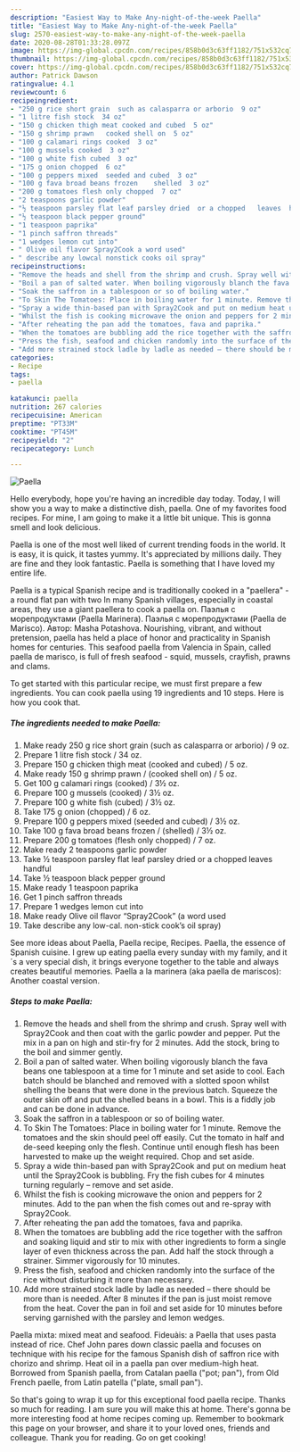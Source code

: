 ```yaml
---
description: "Easiest Way to Make Any-night-of-the-week Paella"
title: "Easiest Way to Make Any-night-of-the-week Paella"
slug: 2570-easiest-way-to-make-any-night-of-the-week-paella
date: 2020-08-28T01:33:28.097Z
image: https://img-global.cpcdn.com/recipes/858b0d3c63ff1182/751x532cq70/paella-recipe-main-photo.jpg
thumbnail: https://img-global.cpcdn.com/recipes/858b0d3c63ff1182/751x532cq70/paella-recipe-main-photo.jpg
cover: https://img-global.cpcdn.com/recipes/858b0d3c63ff1182/751x532cq70/paella-recipe-main-photo.jpg
author: Patrick Dawson
ratingvalue: 4.1
reviewcount: 6
recipeingredient:
- "250 g rice short grain  such as calasparra or arborio  9 oz"
- "1 litre fish stock  34 oz"
- "150 g chicken thigh meat cooked and cubed  5 oz"
- "150 g shrimp prawn   cooked shell on  5 oz"
- "100 g calamari rings cooked  3 oz"
- "100 g mussels cooked  3 oz"
- "100 g white fish cubed  3 oz"
- "175 g onion chopped  6 oz"
- "100 g peppers mixed  seeded and cubed  3 oz"
- "100 g fava broad beans frozen    shelled  3 oz"
- "200 g tomatoes flesh only chopped  7 oz"
- "2 teaspoons garlic powder"
- "½ teaspoon parsley flat leaf parsley dried  or a chopped   leaves  handful"
- "½ teaspoon black pepper ground"
- "1 teaspoon paprika"
- "1 pinch saffron threads"
- "1 wedges lemon cut into"
- " Olive oil flavor Spray2Cook a word used"
- " describe any lowcal nonstick cooks oil spray"
recipeinstructions:
- "Remove the heads and shell from the shrimp and crush. Spray well with Spray2Cook and then coat with the garlic powder and pepper. Put the mix in a pan on high and stir-fry for 2 minutes. Add the stock, bring to the boil and simmer gently."
- "Boil a pan of salted water. When boiling vigorously blanch the fava beans one tablespoon at a time for 1 minute and set aside to cool. Each batch should be blanched and removed with a slotted spoon whilst shelling the beans that were done in the previous batch. Squeeze the outer skin off and put the shelled beans in a bowl. This is a fiddly job and can be done in advance."
- "Soak the saffron in a tablespoon or so of boiling water."
- "To Skin The Tomatoes: Place in boiling water for 1 minute. Remove the tomatoes and the skin should peel off easily. Cut the tomato in half and de-seed keeping only the flesh. Continue until enough flesh has been harvested to make up the weight required. Chop and set aside."
- "Spray a wide thin-based pan with Spray2Cook and put on medium heat until the Spray2Cook is bubbling. Fry the fish cubes for 4 minutes turning regularly – remove and set aside."
- "Whilst the fish is cooking microwave the onion and peppers for 2 minutes. Add to the pan when the fish comes out and re-spray with Spray2Cook."
- "After reheating the pan add the tomatoes, fava and paprika."
- "When the tomatoes are bubbling add the rice together with the saffron and soaking liquid and stir to mix with other ingredients to form a single layer of even thickness across the pan. Add half the stock through a strainer. Simmer vigorously for 10 minutes."
- "Press the fish, seafood and chicken randomly into the surface of the rice without disturbing it more than necessary."
- "Add more strained stock ladle by ladle as needed – there should be more than is needed. After 8 minutes if the pan is just moist remove from the heat. Cover the pan in foil and set aside for 10 minutes before serving garnished with the parsley and lemon wedges."
categories:
- Recipe
tags:
- paella

katakunci: paella 
nutrition: 267 calories
recipecuisine: American
preptime: "PT33M"
cooktime: "PT45M"
recipeyield: "2"
recipecategory: Lunch

---
```



![Paella](https://img-global.cpcdn.com/recipes/858b0d3c63ff1182/751x532cq70/paella-recipe-main-photo.jpg)

Hello everybody, hope you're having an incredible day today. Today, I will show you a way to make a distinctive dish, paella. One of my favorites food recipes. For mine, I am going to make it a little bit unique. This is gonna smell and look delicious.

Paella is one of the most well liked of current trending foods in the world. It is easy, it is quick, it tastes yummy. It's appreciated by millions daily. They are fine and they look fantastic. Paella is something that I have loved my entire life.

Paella is a typical Spanish recipe and is traditionally cooked in a &#34;paellera&#34; - a round flat pan with two In many Spanish villages, especially in coastal areas, they use a giant paellera to cook a paella on. Паэлья с морепродуктами (Paella Marinera). Паэлья с морепродуктами (Paella de Marisco). Автор: Masha Potashova. Nourishing, vibrant, and without pretension, paella has held a place of honor and practicality in Spanish homes for centuries. This seafood paella from Valencia in Spain, called paella de marisco, is full of fresh seafood - squid, mussels, crayfish, prawns and clams.


To get started with this particular recipe, we must first prepare a few ingredients. You can cook paella using 19 ingredients and 10 steps. Here is how you cook that.

<!--inarticleads1-->

##### The ingredients needed to make Paella:

1. Make ready 250 g rice short grain  (such as calasparra or arborio) / 9 oz.
1. Prepare 1 litre fish stock / 34 oz.
1. Prepare 150 g chicken thigh meat (cooked and cubed) / 5 oz.
1. Make ready 150 g shrimp prawn /  (cooked shell on) / 5 oz.
1. Get 100 g calamari rings (cooked) / 3½ oz.
1. Prepare 100 g mussels (cooked) / 3½ oz.
1. Prepare 100 g white fish (cubed) / 3½ oz.
1. Take 175 g onion (chopped) / 6 oz.
1. Prepare 100 g peppers mixed  (seeded and cubed) / 3½ oz.
1. Take 100 g fava broad beans frozen  /  (shelled) / 3½ oz.
1. Prepare 200 g tomatoes (flesh only chopped) / 7 oz.
1. Make ready 2 teaspoons garlic powder
1. Take ½ teaspoon parsley flat leaf parsley dried  or a chopped   leaves  handful
1. Take ½ teaspoon black pepper ground
1. Make ready 1 teaspoon paprika
1. Get 1 pinch saffron threads
1. Prepare 1 wedges lemon cut into
1. Make ready  Olive oil flavor “Spray2Cook” (a word used
1. Take  describe any low-cal. non-stick cook’s oil spray)


See more ideas about Paella, Paella recipe, Recipes. Paella, the essence of Spanish cuisine. I grew up eating paella every sunday with my family, and it´s a very special dish, it brings everyone together to the table and always creates beautiful memories. Paella a la marinera (aka paella de mariscos): Another coastal version. 

<!--inarticleads2-->

##### Steps to make Paella:

1. Remove the heads and shell from the shrimp and crush. Spray well with Spray2Cook and then coat with the garlic powder and pepper. Put the mix in a pan on high and stir-fry for 2 minutes. Add the stock, bring to the boil and simmer gently.
1. Boil a pan of salted water. When boiling vigorously blanch the fava beans one tablespoon at a time for 1 minute and set aside to cool. Each batch should be blanched and removed with a slotted spoon whilst shelling the beans that were done in the previous batch. Squeeze the outer skin off and put the shelled beans in a bowl. This is a fiddly job and can be done in advance.
1. Soak the saffron in a tablespoon or so of boiling water.
1. To Skin The Tomatoes: Place in boiling water for 1 minute. Remove the tomatoes and the skin should peel off easily. Cut the tomato in half and de-seed keeping only the flesh. Continue until enough flesh has been harvested to make up the weight required. Chop and set aside.
1. Spray a wide thin-based pan with Spray2Cook and put on medium heat until the Spray2Cook is bubbling. Fry the fish cubes for 4 minutes turning regularly – remove and set aside.
1. Whilst the fish is cooking microwave the onion and peppers for 2 minutes. Add to the pan when the fish comes out and re-spray with Spray2Cook.
1. After reheating the pan add the tomatoes, fava and paprika.
1. When the tomatoes are bubbling add the rice together with the saffron and soaking liquid and stir to mix with other ingredients to form a single layer of even thickness across the pan. Add half the stock through a strainer. Simmer vigorously for 10 minutes.
1. Press the fish, seafood and chicken randomly into the surface of the rice without disturbing it more than necessary.
1. Add more strained stock ladle by ladle as needed – there should be more than is needed. After 8 minutes if the pan is just moist remove from the heat. Cover the pan in foil and set aside for 10 minutes before serving garnished with the parsley and lemon wedges.


Paella mixta: mixed meat and seafood. Fideuàis: a Paella that uses pasta instead of rice. Chef John pares down classic paella and focuses on technique with his recipe for the famous Spanish dish of saffron rice with chorizo and shrimp. Heat oil in a paella pan over medium-high heat. Borrowed from Spanish paella, from Catalan paella (&#34;pot; pan&#34;), from Old French paelle, from Latin patella (&#34;plate, small pan&#34;). 

So that's going to wrap it up for this exceptional food paella recipe. Thanks so much for reading. I am sure you will make this at home. There's gonna be more interesting food at home recipes coming up. Remember to bookmark this page on your browser, and share it to your loved ones, friends and colleague. Thank you for reading. Go on get cooking!

